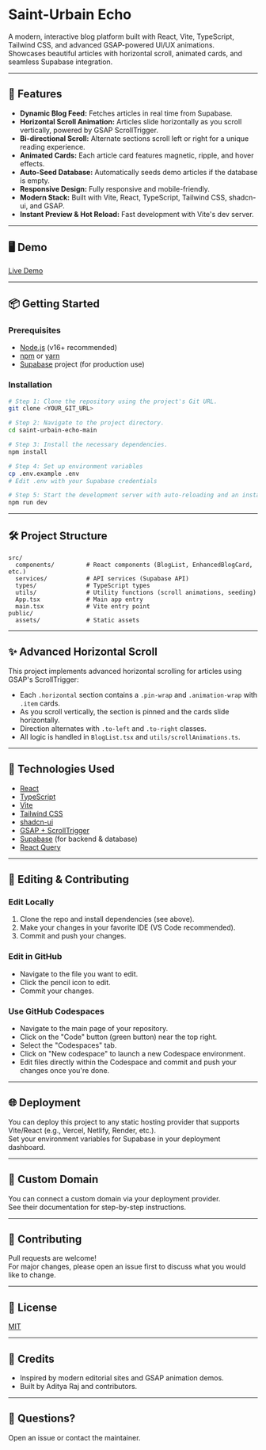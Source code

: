 # Saint-Urbain Echo

A modern, interactive blog platform built with React, Vite, TypeScript, Tailwind CSS, and advanced GSAP-powered UI/UX animations.  
Showcases beautiful articles with horizontal scroll, animated cards, and seamless Supabase integration.

---

## 🚀 Features

- **Dynamic Blog Feed:** Fetches articles in real time from Supabase.
- **Horizontal Scroll Animation:** Articles slide horizontally as you scroll vertically, powered by GSAP ScrollTrigger.
- **Bi-directional Scroll:** Alternate sections scroll left or right for a unique reading experience.
- **Animated Cards:** Each article card features magnetic, ripple, and hover effects.
- **Auto-Seed Database:** Automatically seeds demo articles if the database is empty.
- **Responsive Design:** Fully responsive and mobile-friendly.
- **Modern Stack:** Built with Vite, React, TypeScript, Tailwind CSS, shadcn-ui, and GSAP.
- **Instant Preview & Hot Reload:** Fast development with Vite's dev server.

---

## 🖥️ Demo

[Live Demo](https://your-demo-url.com) <!-- Replace with your actual demo URL -->

---

## 📦 Getting Started

### Prerequisites

- [Node.js](https://nodejs.org/) (v16+ recommended)
- [npm](https://www.npmjs.com/) or [yarn](https://yarnpkg.com/)
- [Supabase](https://supabase.com/) project (for production use)

### Installation

```sh
# Step 1: Clone the repository using the project's Git URL.
git clone <YOUR_GIT_URL>

# Step 2: Navigate to the project directory.
cd saint-urbain-echo-main

# Step 3: Install the necessary dependencies.
npm install

# Step 4: Set up environment variables
cp .env.example .env
# Edit .env with your Supabase credentials

# Step 5: Start the development server with auto-reloading and an instant preview.
npm run dev
```

---

## 🛠️ Project Structure

```
src/
  components/         # React components (BlogList, EnhancedBlogCard, etc.)
  services/           # API services (Supabase API)
  types/              # TypeScript types
  utils/              # Utility functions (scroll animations, seeding)
  App.tsx             # Main app entry
  main.tsx            # Vite entry point
public/
  assets/             # Static assets
```

---

## ✨ Advanced Horizontal Scroll

This project implements advanced horizontal scrolling for articles using GSAP's ScrollTrigger:

- Each `.horizontal` section contains a `.pin-wrap` and `.animation-wrap` with `.item` cards.
- As you scroll vertically, the section is pinned and the cards slide horizontally.
- Direction alternates with `.to-left` and `.to-right` classes.
- All logic is handled in `BlogList.tsx` and `utils/scrollAnimations.ts`.

---

## 🧩 Technologies Used

- [React](https://react.dev/)
- [TypeScript](https://www.typescriptlang.org/)
- [Vite](https://vitejs.dev/)
- [Tailwind CSS](https://tailwindcss.com/)
- [shadcn-ui](https://ui.shadcn.com/)
- [GSAP + ScrollTrigger](https://greensock.com/scrolltrigger/)
- [Supabase](https://supabase.com/) (for backend & database)
- [React Query](https://tanstack.com/query/latest)

---

## 📝 Editing & Contributing

### Edit Locally

1. Clone the repo and install dependencies (see above).
2. Make your changes in your favorite IDE (VS Code recommended).
3. Commit and push your changes.

### Edit in GitHub

- Navigate to the file you want to edit.
- Click the pencil icon to edit.
- Commit your changes.

### Use GitHub Codespaces

- Navigate to the main page of your repository.
- Click on the "Code" button (green button) near the top right.
- Select the "Codespaces" tab.
- Click on "New codespace" to launch a new Codespace environment.
- Edit files directly within the Codespace and commit and push your changes once you're done.

---

## 🌐 Deployment

You can deploy this project to any static hosting provider that supports Vite/React (e.g., Vercel, Netlify, Render, etc.).  
Set your environment variables for Supabase in your deployment dashboard.

---

## 🔗 Custom Domain

You can connect a custom domain via your deployment provider.  
See their documentation for step-by-step instructions.

---

## 🤝 Contributing

Pull requests are welcome!  
For major changes, please open an issue first to discuss what you would like to change.

---

## 📄 License

[MIT](LICENSE)

---

## 🙏 Credits

- Inspired by modern editorial sites and GSAP animation demos.
- Built by Aditya Raj and contributors.

---

## 💬 Questions?

Open an issue or contact the maintainer.
